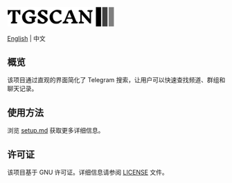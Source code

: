 
<div align="left">
  <img src="web-app/public/download.svg" width="250" alt="Logo"/>
</div>

<p align="left">
  <div/>
  <a href="README.md">English</a> |
  <span>中文</span>
</p>


## 概览

该项目通过直观的界面简化了 Telegram 搜索，让用户可以快速查找频道、群组和聊天记录。

## 使用方法

浏览 [setup.md](setup.md) 获取更多详细信息。

## 许可证

该项目基于 GNU 许可证。详细信息请参阅 [LICENSE](LICENSE) 文件。
